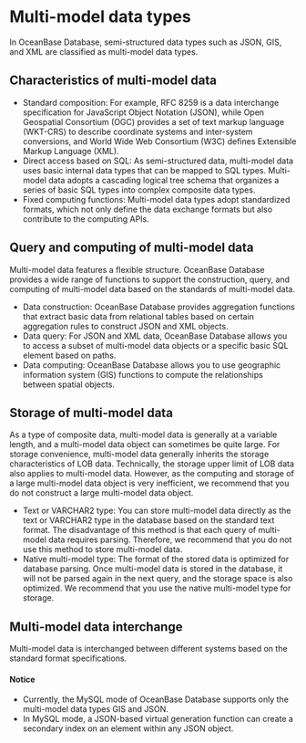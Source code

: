# Multi-model data types

In OceanBase Database, semi-structured data types such as JSON, GIS, and XML are classified as multi-model data types. 

## Characteristics of multi-model data

* Standard composition: For example, RFC 8259 is a data interchange specification for JavaScript Object Notation (JSON), while Open Geospatial Consortium (OGC) provides a set of text markup language (WKT-CRS) to describe coordinate systems and inter-system conversions, and World Wide Web Consortium (W3C) defines Extensible Markup Language (XML). 
* Direct access based on SQL: As semi-structured data, multi-model data uses basic internal data types that can be mapped to SQL types. Multi-model data adopts a cascading logical tree schema that organizes a series of basic SQL types into complex composite data types. 
* Fixed computing functions: Multi-model data types adopt standardized formats, which not only define the data exchange formats but also contribute to the computing APIs. 

## Query and computing of multi-model data

Multi-model data features a flexible structure. OceanBase Database provides a wide range of functions to support the construction, query, and computing of multi-model data based on the standards of multi-model data. 

* Data construction: OceanBase Database provides aggregation functions that extract basic data from relational tables based on certain aggregation rules to construct JSON and XML objects. 
* Data query: For JSON and XML data, OceanBase Database allows you to access a subset of multi-model data objects or a specific basic SQL element based on paths. 
* Data computing: OceanBase Database allows you to use geographic information system (GIS) functions to compute the relationships between spatial objects. 

## Storage of multi-model data

As a type of composite data, multi-model data is generally at a variable length, and a multi-model data object can sometimes be quite large. For storage convenience, multi-model data generally inherits the storage characteristics of LOB data. Technically, the storage upper limit of LOB data also applies to multi-model data. However, as the computing and storage of a large multi-model data object is very inefficient, we recommend that you do not construct a large multi-model data object. 

* Text or VARCHAR2 type: You can store multi-model data directly as the text or VARCHAR2 type in the database based on the standard text format. The disadvantage of this method is that each query of multi-model data requires parsing. Therefore, we recommend that you do not use this method to store multi-model data. 
* Native multi-model type: The format of the stored data is optimized for database parsing. Once multi-model data is stored in the database, it will not be parsed again in the next query, and the storage space is also optimized. We recommend that you use the native multi-model type for storage. 

## Multi-model data interchange

Multi-model data is interchanged between different systems based on the standard format specifications. 

<main id="notice" type='notice'>
  <h4>Notice</h4>
  <ul>
  <li>Currently, the MySQL mode of OceanBase Database supports only the multi-model data types GIS and JSON. </li>
  <li>In MySQL mode, a JSON-based virtual generation function can create a secondary index on an element within any JSON object. </li>
  </ul>
</main>
